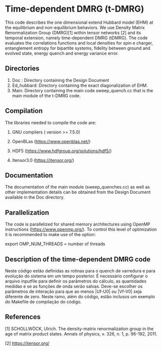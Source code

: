 # Time-dependent DMRG (t-DMRG)

This code describes the one dimensional extend Hubbard model (EHM) at the equilibrium and non-equilibrium behaviors. 
We use Density Matrix Renormalization Group (DMRG)[1] within tensor networks [2] and its temporal extension, namely time-dependent DMRG (tDMRG). 
The code evaluates the correlations functions and local densities for spin e charger, entanglement entropy for bipartite systems, fidelity between ground and evolved state, energy quench and energy variance error. 

## Directories

1. Doc : Directory containing the Design Document 
2. Ed_hubbard: Directory containing the exact diagonalization of EHM. 
3. Main: Directory containing the main code sweep_quench.cc that is the main module of the t-DMRG code.


## Compilation

The libraries needed to compile the code are:

1. GNU compilers ( version >= 7.5.0)

2. OpenBLas (https://www.openblas.net/)

3. HDF5 (https://www.hdfgroup.org/solutions/hdf5/)

4. Itensor3.0 (https://itensor.org/)

## Documentation

The documentation of the main module (sweep_quenches.cc) as well as other implementation details can be obtained from the Design Document available in the Doc directory.

## Parallelization

The code is parallelized for shared memory architectures using OpenMP instructions (https://www.openmp.org/).
To control this level of optimization it is recommended to make use of the option:

export OMP_NUM_THREADS = number of threads


## Description of the time-dependent DMRG code

Neste código estão definidas as rotinas para o quench de varredura e para evolução do sistema em um tempo posterior. É necessário configurar o arquivo inputfile para definir os parâmetros do cálculo, as quantidades medidas e se as funções de onda serão salvas. Deve-se escolher os parâmetros de interação para que ao menos |Uf-U0| ou |Vf-V0| seja diferente de zero. Neste ramo, além do código, estão inclusos um exemplo do Makefile de compilação do código. 

## References

[1] SCHOLLWÖCK, Ulrich. The density-matrix renormalization group in the age of matrix product states. Annals of physics, v. 326, n. 1, p. 96-192, 2011.

[2] https://itensor.org/












